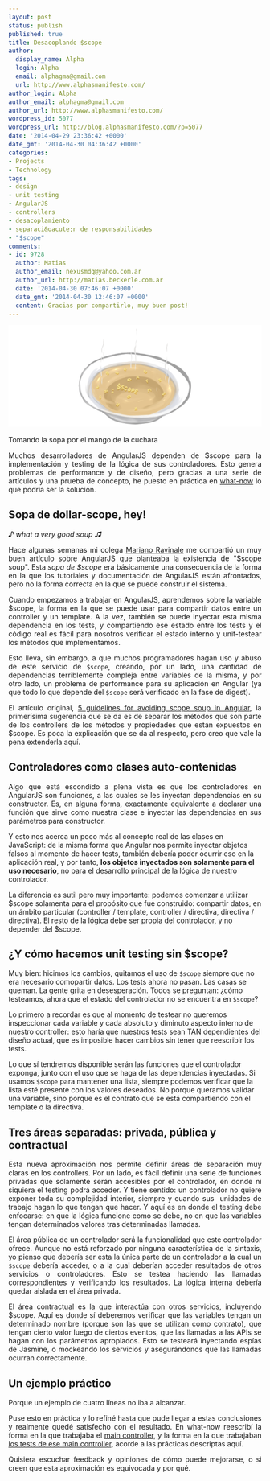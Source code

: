 ```yaml
---
layout: post
status: publish
published: true
title: Desacoplando $scope
author:
  display_name: Alpha
  login: Alpha
  email: alphagma@gmail.com
  url: http://www.alphasmanifesto.com/
author_login: Alpha
author_email: alphagma@gmail.com
author_url: http://www.alphasmanifesto.com/
wordpress_id: 5077
wordpress_url: http://blog.alphasmanifesto.com/?p=5077
date: '2014-04-29 23:36:42 +0000'
date_gmt: '2014-04-30 04:36:42 +0000'
categories:
- Projects
- Technology
tags:
- design
- unit testing
- AngularJS
- controllers
- desacoplamiento
- separaci&oacute;n de responsabilidades
- "$scope"
comments:
- id: 9728
  author: Matias
  author_email: nexusmdq@yahoo.com.ar
  author_url: http://matias.beckerle.com.ar
  date: '2014-04-30 07:46:07 +0000'
  date_gmt: '2014-04-30 12:46:07 +0000'
  content: Gracias por compartirlo, muy buen post!
---
```


![](/assets/scopeSoupMin.png)

Tomando la sopa por el mango de la cuchara

<p style="text-align: justify;">Muchos desarrolladores de AngularJS dependen de $scope para la implementaci&oacute;n y testing de la l&oacute;gica de sus controladores. Esto genera problemas de performance y de dise&ntilde;o, pero gracias a una serie de art&iacute;culos y una prueba de concepto, he puesto en pr&aacute;ctica en <a href="http://what-now.heroku.com">what-now</a> lo que podr&iacute;a ser la soluci&oacute;n.</p>
<p><!--more--></p>
<h2>Sopa de dollar-scope, hey!</h2>
<p><em><span style="color: #000000;">♪&nbsp;</span>what a very good soup&nbsp;<span style="color: #000000;">♫</span></em></p>
<p style="text-align: justify;">Hace algunas semanas mi colega <a href="http://mravinale.wordpress.com/">Mariano Ravinale</a> me comparti&oacute; un muy buen art&iacute;culo sobre AngularJS que planteaba la existencia de "$scope soup". Esta&nbsp;<em>sopa de $scope</em> era b&aacute;sicamente una consecuencia de la forma en la que los tutoriales y documentaci&oacute;n de AngularJS est&aacute;n afrontados, pero no la forma correcta en la que se puede construir el sistema.</p>
<p style="text-align: justify;">Cuando empezamos a trabajar en AngularJS, aprendemos sobre la variable $scope, la forma en la que se puede usar para compartir datos entre un controller y un template. A la vez, tambi&eacute;n se puede inyectar esta misma dependencia en los tests, y compartiendo ese estado entre los tests y el c&oacute;digo real es f&aacute;cil para nosotros verificar el estado interno y unit-testear los m&eacute;todos que implementamos.</p>
<p style="text-align: justify;">Esto lleva, sin embargo, a que muchos programadores hagan uso y abuso de este servicio de <code>$scope</code>, creando, por un lado, una cantidad de dependencias terriblemente compleja entre variables de la misma, y por otro lado, un problema de performance para su aplicaci&oacute;n en Angular (ya que todo lo que depende del <code>$scope</code> ser&aacute; verificado en la fase de digest).</p>
<p style="text-align: justify;">El art&iacute;culo original, <a href="http://www.technofattie.com/2014/03/21/five-guidelines-for-avoiding-scope-soup-in-angular.html">5 guidelines for avoiding scope soup in Angular</a>, la primer&iacute;sima sugerencia que se da es de separar los m&eacute;todos que son parte de los controllers de los m&eacute;todos y propiedades que est&aacute;n expuestos en $scope. Es poca la explicaci&oacute;n que se da al respecto, pero creo que vale la pena extenderla aqu&iacute;.</p>
<h2>Controladores como clases auto-contenidas</h2>
<p style="text-align: justify;">Algo que est&aacute; escondido a plena vista es que los controladores en AngularJS son funciones, a las cuales se les inyectan dependencias en su constructor. Es, en alguna forma, exactamente equivalente a declarar una funci&oacute;n que sirve como nuestra clase e inyectar las dependencias en sus par&aacute;metros para constructor.</p>
<p><script src="https://gist.github.com/AlphaGit/09af98de7ac11cf7a1fe.js"></script></p>
<p>Y esto nos acerca un poco m&aacute;s al concepto real de las clases en JavaScript: de la misma forma que Angular nos permite inyectar objetos falsos al momento de hacer tests, tambi&eacute;n deber&iacute;a poder ocurrir eso en la aplicaci&oacute;n real, y por tanto, <strong>los objetos inyectados son solamente para el uso necesario</strong>, no para el desarrollo principal de la l&oacute;gica de nuestro controlador.</p>
<p>La diferencia es sutil pero muy importante: podemos comenzar a utilizar $scope solamenta para el prop&oacute;sito que fue construido: compartir datos, en un &aacute;mbito particular (controller / template, controller / directiva, directiva / directiva). El resto de la l&oacute;gica debe ser propia del controlador, y no depender del $scope.</p>
<h2>&iquest;Y c&oacute;mo hacemos unit testing sin $scope?</h2>
<p>Muy bien: hicimos los cambios, quitamos el uso de <code>$scope</code> siempre que no era necesario comopartir datos. Los tests ahora no pasan. Las casas se queman. La gente grita en desesperaci&oacute;n. Todos se preguntan: &iquest;c&oacute;mo testeamos, ahora que el estado del controlador no se encuentra en <code>$scope</code>?</p>
<p>Lo primero a recordar es que al momento de testear no queremos inspeccionar cada variable y cada absoluto y diminuto aspecto interno de nuestro controller: esto har&iacute;a que nuestros tests sean TAN dependientes del dise&ntilde;o actual, que es imposible hacer cambios sin tener que reescribir los tests.</p>
<p>Lo que s&iacute; tendremos disponible ser&aacute;n las funciones que el controlador exponga, junto con el uso que se haga de las dependencias inyectadas. Si usamos <code>$scope</code> para mantener una lista, siempre podemos verificar que la lista est&eacute; presente con los valores deseados. No porque queramos validar una variable, sino porque es el contrato que se est&aacute; compartiendo con el template o la directiva.</p>
<p><script src="https://gist.github.com/AlphaGit/57cf51d23e246bd01226.js"></script></p>
<h2>Tres &aacute;reas separadas: privada, p&uacute;blica y contractual</h2>
<p style="text-align: justify;">Esta nueva aproximaci&oacute;n nos permite definir &aacute;reas de separaci&oacute;n muy claras en los controllers. Por un lado, es f&aacute;cil definir una serie de funciones privadas que solamente ser&aacute;n accesibles por el controlador, en donde ni siquiera el testing podr&aacute; acceder. Y tiene sentido: un controlador no quiere exponer toda su complejidad interior, siempre y cuando sus &nbsp;unidades de trabajo hagan lo que tengan que hacer. Y aqu&iacute; es en donde el testing debe enfocarse: en que la l&oacute;gica funcione como se debe, no en que las variables tengan determinados valores tras determinadas llamadas.</p>
<p style="text-align: justify;">El &aacute;rea p&uacute;blica de un controlador ser&aacute; la funcionalidad que este controlador ofrece. Aunque no est&aacute; reforzado por ninguna caracter&iacute;stica de la sintaxis, yo pienso que deber&iacute;a ser esta la &uacute;nica parte de un controlador a la cual un <code>$scope</code> deber&iacute;a acceder, o a la cual deber&iacute;an acceder resultados de otros servicios o controladores. Esto se testea haciendo las llamadas correspondientes y verificando los resultados. La l&oacute;gica interna deber&iacute;a quedar aislada en el &aacute;rea privada.</p>
<p style="text-align: justify;">El &aacute;rea contractual es la que interact&uacute;a con otros servicios, incluyendo $scope. Aqu&iacute; es donde s&iacute; deberemos verificar que las variables tengan un determinado nombre (porque son las que se utilizan como contrato), que tengan cierto valor luego de ciertos eventos, que las llamadas a las APIs se hagan con los par&aacute;metros apropiados. Esto se testear&aacute; inyectando esp&iacute;as de Jasmine, o mockeando los servicios y asegur&aacute;ndonos que las llamadas ocurran correctamente.</p>
<h2>Un ejemplo pr&aacute;ctico</h2>
<p style="text-align: justify;">Porque un ejemplo de cuatro l&iacute;neas no iba a alcanzar.</p>
<p style="text-align: justify;">Puse esto en pr&aacute;ctica y lo refin&eacute; hasta que pude llegar a estas conclusiones y realmente qued&eacute; satisfecho con el resultado. En what-now reescrib&iacute; la forma en la que trabajaba el <a href="https://github.com/AlphaGit/what-now/blob/768abafb44c1a525e16a034f22b2b851c796f5a3/app/scripts/controllers/main.js">main controller</a>, y la forma en la que trabajaban <a href="https://github.com/AlphaGit/what-now/blob/768abafb44c1a525e16a034f22b2b851c796f5a3/test/spec/controllers/main.js">los tests de ese main controller</a>, acorde a las pr&aacute;cticas descriptas aqu&iacute;.</p>
<p style="text-align: justify;">Quisiera escuchar feedback y opiniones de c&oacute;mo puede mejorarse, o si creen que esta aproximaci&oacute;n es equivocada y por qu&eacute;.</p>
